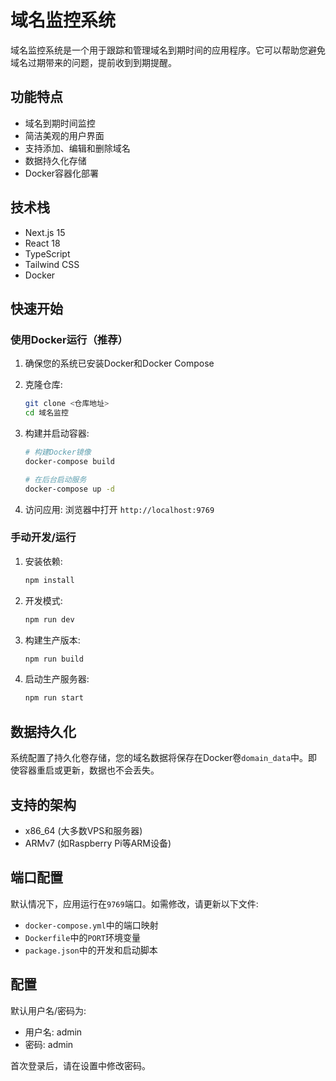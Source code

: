 # 域名监控系统

域名监控系统是一个用于跟踪和管理域名到期时间的应用程序。它可以帮助您避免域名过期带来的问题，提前收到到期提醒。

## 功能特点

- 域名到期时间监控
- 简洁美观的用户界面
- 支持添加、编辑和删除域名
- 数据持久化存储
- Docker容器化部署

## 技术栈

- Next.js 15
- React 18
- TypeScript
- Tailwind CSS
- Docker

## 快速开始

### 使用Docker运行（推荐）

1. 确保您的系统已安装Docker和Docker Compose

2. 克隆仓库:
   ```bash
   git clone <仓库地址>
   cd 域名监控
   ```

3. 构建并启动容器:
   ```bash
   # 构建Docker镜像
   docker-compose build
   
   # 在后台启动服务
   docker-compose up -d
   ```

4. 访问应用:
   浏览器中打开 `http://localhost:9769`

### 手动开发/运行

1. 安装依赖:
   ```bash
   npm install
   ```

2. 开发模式:
   ```bash
   npm run dev
   ```

3. 构建生产版本:
   ```bash
   npm run build
   ```

4. 启动生产服务器:
   ```bash
   npm run start
   ```

## 数据持久化

系统配置了持久化卷存储，您的域名数据将保存在Docker卷`domain_data`中。即使容器重启或更新，数据也不会丢失。

## 支持的架构

- x86_64 (大多数VPS和服务器)
- ARMv7 (如Raspberry Pi等ARM设备)

## 端口配置

默认情况下，应用运行在`9769`端口。如需修改，请更新以下文件:
- `docker-compose.yml`中的端口映射
- `Dockerfile`中的`PORT`环境变量
- `package.json`中的开发和启动脚本

## 配置

默认用户名/密码为:
- 用户名: admin
- 密码: admin

首次登录后，请在设置中修改密码。
